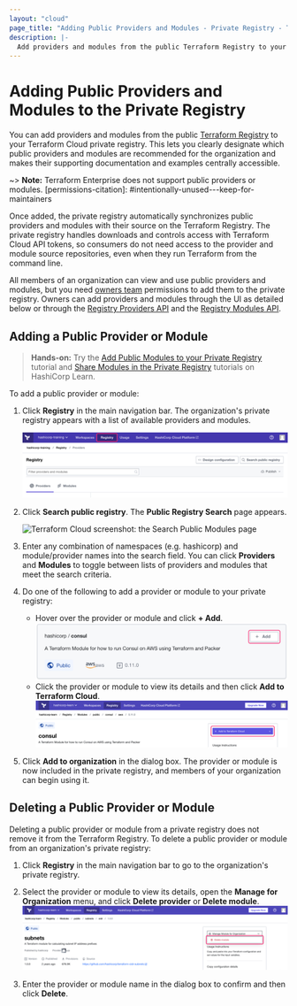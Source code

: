 ```yaml
---
layout: "cloud"
page_title: "Adding Public Providers and Modules - Private Registry - Terraform Cloud and Terraform Enterprise"
description: |-
  Add providers and modules from the public Terraform Registry to your organization's private registry.
---
```


[vcs]: ../vcs/index.html

# Adding Public Providers and Modules to the Private Registry

You can add providers and modules from the public [Terraform Registry](/docs/registry/index.html) to your Terraform Cloud private registry. This lets you clearly designate which public providers and modules are recommended for the organization and makes their supporting documentation and examples centrally accessible.

~> **Note:** Terraform Enterprise does not support public providers or modules.
[permissions-citation]: #intentionally-unused---keep-for-maintainers

Once added, the private registry automatically synchronizes public providers and modules with their source on the Terraform Registry. The private registry handles downloads and controls access with Terraform Cloud API tokens, so consumers do not need access to the provider and module source repositories, even when they run Terraform from the command line.

All members of an organization can view and use public providers and modules, but you need [owners team](/docs/cloud/users-teams-organizations/permissions.html#organization-owners) permissions to add them to the private registry. Owners can add providers and modules through the UI as detailed below or through the [Registry Providers API](/docs/cloud/api/providers.html) and the [Registry Modules API](../api/modules.html#create-a-module-with-no-vcs-connection-).

## Adding a Public Provider or Module

> **Hands-on:** Try the [Add Public Modules to your Private Registry](https://learn.hashicorp.com/tutorials/terraform/module-private-registry-add?in=terraform/modules) tutorial and [Share Modules in the Private Registry](https://learn.hashicorp.com/tutorials/terraform/module-private-registry?in=terraform/modules) tutorials on HashiCorp Learn.

To add a public provider or module:

1. Click **Registry** in the main navigation bar. The organization's private registry appears with a list of available providers and modules.

    ![Terraform Cloud screenshot: The "registry" button](./images/registry-button.png)

1. Click **Search public registry**. The **Public Registry Search** page appears.

    ![Terraform Cloud screenshot: the Search Public Modules page](./images/add-search-public-modules-providers.png)

1. Enter any combination of namespaces (e.g. hashicorp) and module/provider names into the search field. You can click **Providers** and **Modules** to toggle between lists of providers and modules that meet the search criteria.

1. Do one of the following to add a provider or module to your private registry:
    - Hover over the provider or module and click **+ Add**.
     ![Terraform Cloud screenshot: the "+ Add" button](./images/add-add-button.png)
    - Click the provider or module to view its details and then click **Add to Terraform Cloud**.
     ![Terraform Cloud screenshot: the "+ Add" button](./images/add-add-to-terraform-cloud-button.png)

1. Click **Add to organization** in the dialog box. The provider or module is now included in the private registry, and members of your organization can begin using it.

## Deleting a Public Provider or Module

Deleting a public provider or module from a private registry does not remove it from the Terraform Registry. To delete a public provider or module from an organization's private registry:

1. Click **Registry** in the main navigation bar to go to the organization's private registry.

2. Select the provider or module to view its details, open the **Manage for Organization** menu, and click **Delete provider** or **Delete module**. 
   ![Terraform Cloud screenshot: the delete module button](./images/add-delete-module-button.png)

3. Enter the provider or module name in the dialog box to confirm and then click **Delete**.
